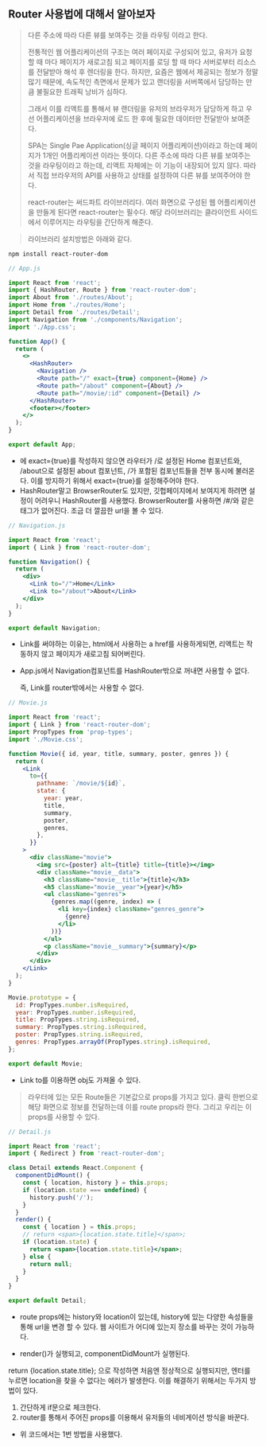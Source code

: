 ## Router 사용법에 대해서 알아보자

> 다른 주소에 따라 다른 뷰를 보여주는 것을 라우팅 이라고 한다.
>
> 전통적인 웹 어플리케이션의 구조는 여러 페이지로 구성되어 있고, 유저가 요청 할 때 마다 페이지가 새로고침 되고 페이지를 로딩 할 때 마다 서버로부터 리소스를 전달받아 해석 후 렌더링을 한다. 하지만, 요즘은 웹에서 제공되는 정보가 정말 많기 때문에, 속도적인 측면에서 문제가 있고 랜더링을 서버쪽에서 담당하는 만큼 불필요한 트래픽 낭비가 심하다.
>
> 그래서 이를 리액트를 통해서 뷰 랜더링을 유저의 브라우저가 담당하게 하고 우선 어플리케이션을 브라우저에 로드 한 후에 필요한 데이터만 전달받아 보여준다.
>
> SPA는 Single Pae Application(싱글 페이지 어플리케이션)이라고 하는데 페이지가 1개인 어플리케이션 이라는 뜻이다. 다른 주소에 따라 다른 뷰를 보여주는 것을 라우팅이라고 하는데, 리액트 자체에는 이 기능이 내장되어 있지 않다. 따라서 직접 브라우저의 API를 사용하고 상태를 설정하여 다른 뷰를 보여주어야 한다.
>
> react-router는 써드파트 라이브러리다. 여러 화면으로 구성된 웹 어플리케이션을 만들게 된다면 react-router는 필수다. 해당 라이브러리는 클라이언트 사이드에서 이루어지는 라우팅을 간단하게 해준다.

> 라이브러리 설치방법은 아래와 같다.

```bash
npm install react-router-dom
```



```jsx
// App.js

import React from 'react';
import { HashRouter, Route } from 'react-router-dom';
import About from './routes/About';
import Home from './routes/Home';
import Detail from './routes/Detail';
import Navigation from './components/Navigation';
import './App.css';

function App() {
  return (
    <>
      <HashRouter>
        <Navigation />
        <Route path="/" exact={true} component={Home} />
        <Route path="/about" component={About} />
        <Route path="/movie/:id" component={Detail} />
      </HashRouter>
      <footer></footer>
    </>
  );
}

export default App;
```

- <Route>에 exact={true}를 작성하지 않으면 라우터가 /로 설정된 Home 컴포넌트와, /about으로 설정된 about 컴포넌트, /가 포함된 컴포넌트들을 전부 동시에 불러온다. 이를 방지하기 위해서 exact={true}를 설정해주어야 한다.
- HashRouter말고 BrowserRouter도 있지만, 깃헙페이지에서 보여지게 하려면 설정이 어려우니 HashRouter를 사용했다. BrowserRouter를 사용하면 /#/와 같은 태그가 없어진다. 조금 더 깔끔한 url을 볼 수 있다.

```jsx
// Navigation.js

import React from 'react';
import { Link } from 'react-router-dom';

function Navigation() {
  return (
    <div>
      <Link to="/">Home</Link>
      <Link to="/about">About</Link>
    </div>
  );
}

export default Navigation;
```

- Link를 써야하는 이유는, html에서 사용하는 a href를 사용하게되면, 리액트는 작동하지 않고 페이지가 새로고침 되어버린다. 

- App.js에서 Navigation컴포넌트를 HashRouter밖으로 꺼내면 사용할 수 없다. 

  즉, Link를 router밖에서는 사용할 수 없다.

```jsx
// Movie.js

import React from 'react';
import { Link } from 'react-router-dom';
import PropTypes from 'prop-types';
import './Movie.css';

function Movie({ id, year, title, summary, poster, genres }) {
  return (
    <Link
      to={{
        pathname: `/movie/${id}`,
        state: {
          year: year,
          title,
          summary,
          poster,
          genres,
        },
      }}
    >
      <div className="movie">
        <img src={poster} alt={title} title={title}></img>
        <div className="movie__data">
          <h3 className="movie__title">{title}</h3>
          <h5 className="movie__year">{year}</h5>
          <ul className="genres">
            {genres.map((genre, index) => (
              <li key={index} className="genres_genre">
                {genre}
              </li>
            ))}
          </ul>
          <p className="movie__summary">{summary}</p>
        </div>
      </div>
    </Link>
  );
}

Movie.prototype = {
  id: PropTypes.number.isRequired,
  year: PropTypes.number.isRequired,
  title: PropTypes.string.isRequired,
  summary: PropTypes.string.isRequired,
  poster: PropTypes.string.isRequired,
  genres: PropTypes.arrayOf(PropTypes.string).isRequired,
};

export default Movie;
```

- Link to를 이용하면 obj도 가져올 수 있다.



> 라우터에 있는 모든 Route들은 기본값으로 props를 가지고 있다. 클릭 한번으로 해당 화면으로 정보를 전달하는데 이를 route props라 한다. 그리고 우리는 이 props를 사용할 수 있다.



```jsx
// Detail.js

import React from 'react';
import { Redirect } from 'react-router-dom';

class Detail extends React.Component {
  componentDidMount() {
    const { location, history } = this.props;
    if (location.state === undefined) {
      history.push('/');
    }
  }
  render() {
    const { location } = this.props;
    // return <span>{location.state.title}</span>;
    if (location.state) {
      return <span>{location.state.title}</span>;
    } else {
      return null;
    }
  }
}

export default Detail;
```

- route props에는 history와 location이 있는데, history에 있는 다양한 속성들을 통해 url을 변경 할 수 있다. 웹 사이트가 어디에 있는지 장소를 바꾸는 것이 가능하다.

-  render()가 실행되고, componentDidMount가 실행된다. 

  return <span>{location.state.title}</span>; 으로 작성하면 처음엔 정상적으로 실행되지만, 엔터를 누르면 location을 찾을 수 없다는 에러가 발생한다. 이를 해결하기 위해서는 두가지 방법이 있다.

  1. 간단하게 if문으로 체크한다.
  2. router를 통해서 주어진 props를 이용해서 유저들의 네비게이션 방식을 바꾼다.

- 위 코드에서는 1번 방법을 사용했다.